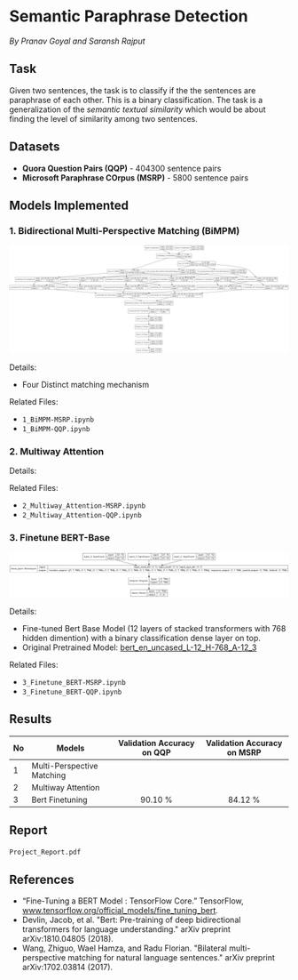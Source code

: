 # Semantic Paraphrase Detection
*By Pranav Goyal and Saransh Rajput*

## Task

Given two sentences, the task is to classify if the the sentences are paraphrase of each other. This is a binary classification. The task is a generalization of the *semantic textual similarity* which would be about finding the level of similarity among two sentences.

## Datasets

+ **Quora Question Pairs (QQP)** - 404300 sentence pairs
+ **Microsoft Paraphrase COrpus (MSRP)** - 5800 sentence pairs

## Models Implemented

### 1. Bidirectional Multi-Perspective Matching (BiMPM)
![Bert Model](model_images/BiMPM.png "BERT")

Details:
+ Four Distinct matching mechanism

Related Files:
+ `1_BiMPM-MSRP.ipynb`
+ `1_BiMPM-QQP.ipynb`


### 2. Multiway Attention
Details:


Related Files:
+ `2_Multiway_Attention-MSRP.ipynb`
+ `2_Multiway_Attention-QQP.ipynb`

### 3. Finetune BERT-Base 
![Bert Model](model_images/Bert_model.png "BERT")

Details:
+ Fine-tuned Bert Base Model (12 layers of stacked transformers with 768 hidden dimention) with a binary classification dense layer on top.
+ Original Pretrained Model: [bert_en_uncased_L-12_H-768_A-12_3](https://tfhub.dev/tensorflow/bert_en_uncased_L-12_H-768_A-12/2)

Related Files:
+ `3_Finetune_BERT-MSRP.ipynb`
+ `3_Finetune_BERT-QQP.ipynb`

## Results
No  | Models            | Validation Accuracy on QQP | Validation Accuracy on MSRP 
--- | -----             | :-------------------:| :-----:|
| 1 |  Multi-Perspective Matching  |  | 
| 2 |  Multiway Attention  |  | 
| 3 |  Bert Finetuning  | 90.10 % | 84.12 %

## Report
`Project_Report.pdf`

## References 
+ “Fine-Tuning a BERT Model  :   TensorFlow Core.” TensorFlow, www.tensorflow.org/official_models/fine_tuning_bert. 
+ Devlin, Jacob, et al. "Bert: Pre-training of deep bidirectional transformers for language understanding." arXiv preprint arXiv:1810.04805 (2018).
+ Wang, Zhiguo, Wael Hamza, and Radu Florian. "Bilateral multi-perspective matching for natural language sentences." arXiv preprint arXiv:1702.03814 (2017).